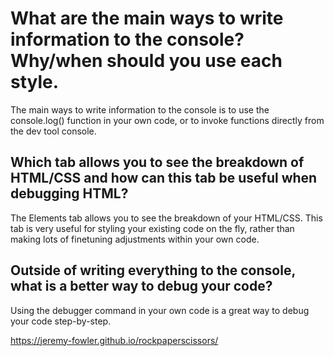 # What are the main ways to write information to the console? Why/when should you use each style.

The main ways to write information to the console is to use the console.log() function in your own code, or to invoke functions directly from the dev tool console.

## Which tab allows you to see the breakdown of HTML/CSS and how can this tab be useful when debugging HTML?

The Elements tab allows you to see the breakdown of your HTML/CSS. This tab is very useful for styling your existing code on the fly, rather than making lots of finetuning adjustments within your own code.

## Outside of writing everything to the console, what is a better way to debug your code?

Using the debugger command in your own code is a great way to debug your code step-by-step.

https://jeremy-fowler.github.io/rockpaperscissors/
